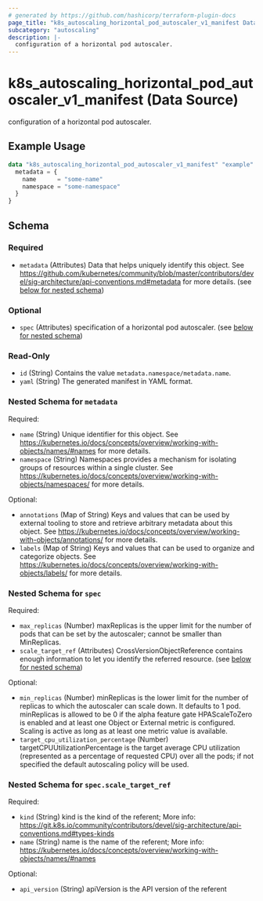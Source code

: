 ```yaml
---
# generated by https://github.com/hashicorp/terraform-plugin-docs
page_title: "k8s_autoscaling_horizontal_pod_autoscaler_v1_manifest Data Source - terraform-provider-k8s"
subcategory: "autoscaling"
description: |-
  configuration of a horizontal pod autoscaler.
---
```


# k8s_autoscaling_horizontal_pod_autoscaler_v1_manifest (Data Source)

configuration of a horizontal pod autoscaler.

## Example Usage

```terraform
data "k8s_autoscaling_horizontal_pod_autoscaler_v1_manifest" "example" {
  metadata = {
    name      = "some-name"
    namespace = "some-namespace"
  }
}
```

<!-- schema generated by tfplugindocs -->
## Schema

### Required

- `metadata` (Attributes) Data that helps uniquely identify this object. See https://github.com/kubernetes/community/blob/master/contributors/devel/sig-architecture/api-conventions.md#metadata for more details. (see [below for nested schema](#nestedatt--metadata))

### Optional

- `spec` (Attributes) specification of a horizontal pod autoscaler. (see [below for nested schema](#nestedatt--spec))

### Read-Only

- `id` (String) Contains the value `metadata.namespace/metadata.name`.
- `yaml` (String) The generated manifest in YAML format.

<a id="nestedatt--metadata"></a>
### Nested Schema for `metadata`

Required:

- `name` (String) Unique identifier for this object. See https://kubernetes.io/docs/concepts/overview/working-with-objects/names/#names for more details.
- `namespace` (String) Namespaces provides a mechanism for isolating groups of resources within a single cluster. See https://kubernetes.io/docs/concepts/overview/working-with-objects/namespaces/ for more details.

Optional:

- `annotations` (Map of String) Keys and values that can be used by external tooling to store and retrieve arbitrary metadata about this object. See https://kubernetes.io/docs/concepts/overview/working-with-objects/annotations/ for more details.
- `labels` (Map of String) Keys and values that can be used to organize and categorize objects. See https://kubernetes.io/docs/concepts/overview/working-with-objects/labels/ for more details.


<a id="nestedatt--spec"></a>
### Nested Schema for `spec`

Required:

- `max_replicas` (Number) maxReplicas is the upper limit for the number of pods that can be set by the autoscaler; cannot be smaller than MinReplicas.
- `scale_target_ref` (Attributes) CrossVersionObjectReference contains enough information to let you identify the referred resource. (see [below for nested schema](#nestedatt--spec--scale_target_ref))

Optional:

- `min_replicas` (Number) minReplicas is the lower limit for the number of replicas to which the autoscaler can scale down.  It defaults to 1 pod.  minReplicas is allowed to be 0 if the alpha feature gate HPAScaleToZero is enabled and at least one Object or External metric is configured.  Scaling is active as long as at least one metric value is available.
- `target_cpu_utilization_percentage` (Number) targetCPUUtilizationPercentage is the target average CPU utilization (represented as a percentage of requested CPU) over all the pods; if not specified the default autoscaling policy will be used.

<a id="nestedatt--spec--scale_target_ref"></a>
### Nested Schema for `spec.scale_target_ref`

Required:

- `kind` (String) kind is the kind of the referent; More info: https://git.k8s.io/community/contributors/devel/sig-architecture/api-conventions.md#types-kinds
- `name` (String) name is the name of the referent; More info: https://kubernetes.io/docs/concepts/overview/working-with-objects/names/#names

Optional:

- `api_version` (String) apiVersion is the API version of the referent
